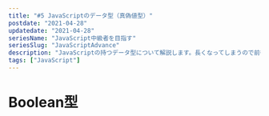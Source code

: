 ```yaml
---
title: "#5 JavaScriptのデータ型（真偽値型）"
postdate: "2021-04-28"
updatedate: "2021-04-28"
seriesName: "JavaScript中級者を目指す"
seriesSlug: "JavaScriptAdvance"
description: "JavaScriptの持つデータ型について解説します。長くなってしまうので前後2つの記事に分けて解説します。"
tags: ["JavaScript"]
---
```


# Boolean型

